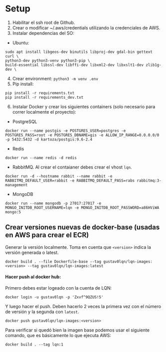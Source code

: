 # Setup
1. Habilitar el ssh root de Github.
2. Crear o modificar ~/.aws/credentials utilizando la credenciales de AWS.
3. Instalar dependencias del SO:
 - Ubuntu:
```
sudo apt install libgeos-dev binutils libproj-dev gdal-bin gettext curl \
python3-dev python3-venv python3-pip \
build-essential libssl-dev libffi-dev libxml2-dev libxslt1-dev zlib1g-dev \
```
4. Crear environment: `python3 -m venv .env`
5. Pip install:
```
pip install -r requirements.txt
pip install -r requirements_dev.txt
```
6. Instalar Docker y crear los siguientes containers (solo necesario para correr localmente el proyecto):
 - PostgreSQL
 ```
 docker run --name postgis -e POSTGRES_USER=postgres -e POSTGRES_PASS=root -e POSTGRES_DBNAME=gis -e ALLOW_IP_RANGE=0.0.0.0/0 -p 5432:5432 -d kartoza/postgis:9.6-2.4
 ```
 - Redis
 ```
 docker run --name redis -d redis
 ```
 - RabbitMQ. Al crear el contaianer debes crear el vhost `lqn`.
 ```
 docker run -d --hostname rabbit --name rabbit -e RABBITMQ_DEFAULT_USER=rabbit -e RABBITMQ_DEFAULT_PASS=rabs rabbitmq:3-management
 ```
 - MongoDB
 ```
 docker run --name mongodb -p 27017:27017 -e MONGO_INITDB_ROOT_USERNAME=lqn -e MONGO_INITDB_ROOT_PASSWORD=a86HViWA mongo:5
 ```

## Crear versiones nuevas de docker-base (usadas en AWS para crear el ECR)
Generar la versión localmente. Toma en cuenta que `<version>` indica la versión generada o latest.
```
docker build . --file Dockerfile-base --tag gustav0lqn/lqn-images:<version> --tag gustav0lqn/lqn-images:latest
```

#### Hacer push al docker hub:
Primero debes estar logeado con la cuenta de LQN:
```
docker login -u gustav0lqn -p 'Zxvf^9QZUS!5'
```

Y luego hacer el push. Deben hacerlo 2 veces la primera vez con el número de versión y la segunda con `latest`.
```
docker push gustav0lqn/lqn-images:<version>
```

Para verificar si quedó bien la imagen base podemos usar el siguiente comando, que es básicamente lo que ejecuta AWS:
```
docker build . --tag lqn:1
```
